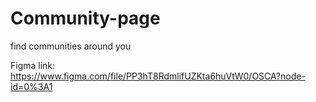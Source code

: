 # Community-page
find communities around you

Figma link: https://www.figma.com/file/PP3hT8RdmlifUZKta6huVtW0/OSCA?node-id=0%3A1 
